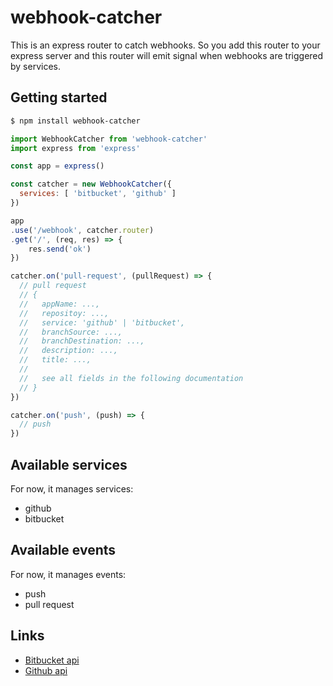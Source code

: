 # webhook-catcher

This is an express router to catch webhooks. So you add this router to your express server and this router will emit signal when webhooks are triggered by services.

## Getting started

```bash
$ npm install webhook-catcher
```

```javascript
import WebhookCatcher from 'webhook-catcher'
import express from 'express'

const app = express()

const catcher = new WebhookCatcher({
  services: [ 'bitbucket', 'github' ]
})

app
.use('/webhook', catcher.router)
.get('/', (req, res) => {
    res.send('ok')
})

catcher.on('pull-request', (pullRequest) => {
  // pull request
  // {
  //   appName: ...,
  //   repositoy: ...,
  //   service: 'github' | 'bitbucket',
  //   branchSource: ...,
  //   branchDestination: ...,
  //   description: ...,
  //   title: ...,
  //   
  //   see all fields in the following documentation 
  // }
})

catcher.on('push', (push) => {
  // push
})

```


## Available services

For now, it manages services:

* github
* bitbucket

## Available events

For now, it manages events:

* push
* pull request


## Links

* [Bitbucket api](https://confluence.atlassian.com/bitbucket/event-payloads-740262817.html#EventPayloads-Repositoryevents)
* [Github api](https://developer.github.com/webhooks/)

